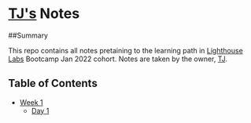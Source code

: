 # [TJ's](https://github.com/glitjch/lighthouse-web-notes) Notes

##Summary

This repo contains all notes pretaining to the learning path in [Lighthouse Labs](https://www.lighthouselabs.ca/) Bootcamp Jan 2022 cohort. Notes are taken by the owner, [TJ](https://github.com/glitjch/lighthouse-web-notes).

## Table of Contents
* [Week 1](/Week_1)
  * [Day 1](/Week_1/Day_1)